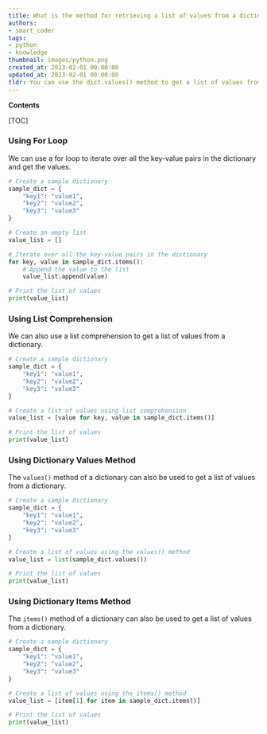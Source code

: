 ```yaml
---
title: What is the method for retrieving a list of values from a dictionary?
authors:
- smart_coder
tags:
- python
- knowledge
thumbnail: images/python.png
created_at: 2023-02-01 00:00:00
updated_at: 2023-02-01 00:00:00
tldr: You can use the dict.values() method to get a list of values from a dict in Python.
---
```


**Contents**

[TOC]

### Using For Loop 

We can use a for loop to iterate over all the key-value pairs in the dictionary and get the values.

```python
# Create a sample dictionary
sample_dict = {
    "key1": "value1",
    "key2": "value2",
    "key3": "value3"
}

# Create an empty list
value_list = []

# Iterate over all the key-value pairs in the dictionary
for key, value in sample_dict.items():
    # Append the value to the list
    value_list.append(value)

# Print the list of values
print(value_list)
```

### Using List Comprehension

We can also use a list comprehension to get a list of values from a dictionary.

```python
# Create a sample dictionary
sample_dict = {
    "key1": "value1",
    "key2": "value2",
    "key3": "value3"
}

# Create a list of values using list comprehension
value_list = [value for key, value in sample_dict.items()]

# Print the list of values
print(value_list)
```

### Using Dictionary Values Method

The `values()` method of a dictionary can also be used to get a list of values from a dictionary.

```python
# Create a sample dictionary
sample_dict = {
    "key1": "value1",
    "key2": "value2",
    "key3": "value3"
}

# Create a list of values using the values() method
value_list = list(sample_dict.values())

# Print the list of values
print(value_list)
```

### Using Dictionary Items Method

The `items()` method of a dictionary can also be used to get a list of values from a dictionary.

```python
# Create a sample dictionary
sample_dict = {
    "key1": "value1",
    "key2": "value2",
    "key3": "value3"
}

# Create a list of values using the items() method
value_list = [item[1] for item in sample_dict.items()]

# Print the list of values
print(value_list)
```
